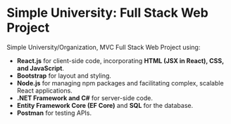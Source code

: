 # Simple University: Full Stack Web Project

Simple University/Organization,  MVC Full Stack Web Project using:

- **React.js** for client-side code, incorporating **HTML (JSX in React), CSS, and JavaScript**.
- **Bootstrap** for layout and styling.
- **Node.js** for managing npm packages and facilitating complex, scalable React applications.
- **.NET Framework and C#** for server-side code.
- **Entity Framework Core (EF Core)** and **SQL** for the database.
- **Postman** for testing APIs.

